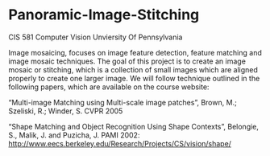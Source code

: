 # Panoramic-Image-Stitching

CIS 581 Computer Vision
Unviersity Of Pennsylvania

Image mosaicing, focuses on image feature detection, feature matching and image mosaic techniques. The goal of this project is to create an image mosaic or stitching, which is a collection of small images which are aligned properly to create one larger image. We will follow technique outlined in the following papers, which are available on the course website:

“Multi-image Matching using Multi-scale image patches”, Brown, M.; Szeliski, R.; Winder, S. CVPR 2005

“Shape Matching and Object Recognition Using Shape Contexts”, Belongie, S., Malik, J. and Puzicha, J. PAMI 2002: http://www.eecs.berkeley.edu/Research/Projects/CS/vision/shape/

